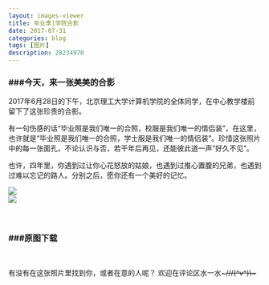 ```yaml
---
layout: images-viewer
title: 毕业季|学院合影
date: 2017-07-31
categories: blog
tags: [图片]
description: 28234970
---
```


<h3>###今天，来一张美美的合影</h3>

2017年6月28日的下午，北京理工大学计算机学院的全体同学，在中心教学楼前留下了这张珍贵的合影。

有一句伤感的话“毕业照是我们唯一的合照，校服是我们唯一的情侣装”，在这里，也许就是“毕业照是我们唯一的合照，学士服是我们唯一的情侣装”。珍惜这张照片中的每一张面孔，不论认识与否，若干年后再见，还能彼此道一声“好久不见”。

也许，四年里，你遇到过让你心花怒放的姑娘，也遇到过推心置腹的兄弟，也遇到过难以忘记的路人。分别之后，愿你还有一个美好的记忆。


<div class="gallery">
	<div><a href="http://os5h88ibe.bkt.clouddn.com/07111301/all_of_us/2017-04-17-all-of-07111301.jpg"><img src="http://os5h88ibe.bkt.clouddn.com/07111301/all_of_us/lr/2017-04-17-all-of-07111301.jpg" /></a></div>
	<div><a href="http://oso00lm7b.bkt.clouddn.com/07111301/all_of_us/2017-06-28-all-of-071113-throw.jpg"><img src="http://oso00lm7b.bkt.clouddn.com/07111301/all_of_us/lr/2017-06-28-all-of-071113-throw.jpg" /></a></div>
</div>


<br />
<br />

<h3>###原图下载</h3>

<a href="http://os5h88ibe.bkt.clouddn.com/07111301/all_of_us/2017-04-17-all-of-07111301-real.jpg" target="_blank" style="color: blue"></a>
<br />
<a href="http://oso00lm7b.bkt.clouddn.com/07111301/all_of_us/2017-06-28-all-of-071113-throw-real.jpg" target="_blank" style="color: blue"></a>


有没有在这张照片里找到你，或者在意的人呢？
欢迎在评论区水一水~~~///(^v^)\\\~~~